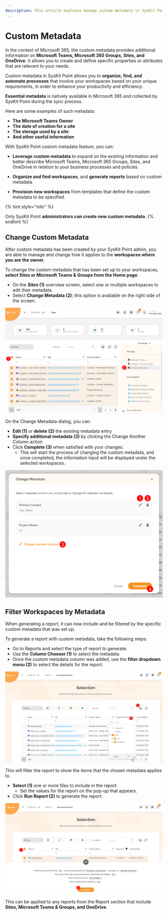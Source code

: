 ```yaml
---
description: This article explains manage custom metadata in SysKit Point for collaborators.
---
```


# Custom Metadata

In the context of Microsoft 365, the custom metadata provides additional information on **Microsoft Teams, Microsoft 365 Groups, Sites, and OneDrive**. It allows you to create and define specific properties or attributes that are relevant to your needs.

Custom metadata in SysKit Point allows you to **organize, find, and automate processes** that involve your workspaces based on your unique requirements, in order to enhance your productivity and efficiency.

**Essential metadata** is natively available in  Microsoft 365 and collected by SysKit Point during the sync process. 

Here are some examples of such metadata:

 * **The Microsoft Teams Owner**
 * **The date of creation for a site**
 * **The storage used by a site**
 * **And other useful information**

With SysKit Point custom metadata feature, you can:

* **Leverage custom metadata** to expand on the existing information and better describe Microsoft Teams, Microsoft 365 Groups, Sites, and OneDrive in relation to your business processes and policies.

* **Organize and find workspaces**, and **generate reports** based on custom metadata.

* **Provision new workspaces** from templates that define the custom metadata to be specified. 

{% hint style="info" %}

Only SysKit Point **administrators can create new custom metadata**.
{% endhint %}

## Change Custom Metadata

After custom metadata has been created by your SysKit Point admin, you are able to manage and change how it applies to the **workspaces where you are the owner**.

To change the custom metadata that has been set up to your workspaces, **select Sites or Microsoft Teams & Groups from the Home page**.

* On the **Sites (1)** overview screen, select one or multiple workspaces to edit their metadata.
* Select **Change Metadata (2)**; this option is available on the right side of the screen.

![Create New Metadata](../.gitbook/assets/custom-metadata_change-location.png)

On the Change Metadata dialog, you can:
* **Edit (1)** or **delete (2)** the existing metadata entry
* **Specify additional metadata (3)** by clicking the Change Another Column action
* Click **Complete (3)** when satisfied with your changes.
  * This will start the process of changing the custom metadata, and once completed, the information input will be displayed under the selected workspaces.

![Change Metadata](../.gitbook/assets/custom-metadata_change-custom-metadata.png)

## Filter Workspaces by Metadata

When generating a report, it can now include and be filtered by the specific custom metadata that was set up.

To generate a report with custom metadata, take the following steps:

* Go to Reports and select the type of report to generate.
* Use the **Column Chooser (1)** to select the metadata.
* Once the custom metadata column was added, use the **filter dropdown menu (2)** to select the details for the report. 

![Create New Metadata](../.gitbook/assets/custom-metadata_custom-metadata-report.png)

This will filter the report to show the items that the chosen metadata applies to.
* **Select (1)** one or more files to include in the report.
  * Set the values for the report on the pop-up that appears.
* Click **Run Report (2)** to generate the report. 

![Create New Metadata](../.gitbook/assets/custom-metadata_generate-report-metadata.png)

This can be applied to any reports from the Report section that include **Sites, Microsoft Teams & Groups, and OneDrive**.

